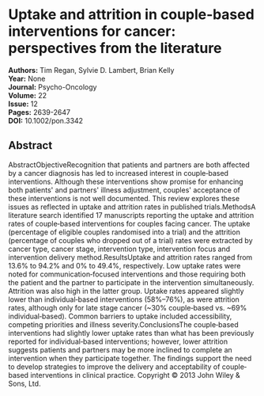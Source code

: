 # Uptake and attrition in couple‐based interventions for cancer: perspectives from the literature

**Authors:** Tim Regan, Sylvie D. Lambert, Brian Kelly  
**Year:** None  
**Journal:** Psycho-Oncology  
**Volume:** 22  
**Issue:** 12  
**Pages:** 2639-2647  
**DOI:** 10.1002/pon.3342  

## Abstract
AbstractObjectiveRecognition that patients and partners are both affected by a cancer diagnosis has led to increased interest in couple‐based interventions. Although these interventions show promise for enhancing both patients' and partners' illness adjustment, couples' acceptance of these interventions is not well documented. This review explores these issues as reflected in uptake and attrition rates in published trials.MethodsA literature search identified 17 manuscripts reporting the uptake and attrition rates of couple‐based interventions for couples facing cancer. The uptake (percentage of eligible couples randomised into a trial) and the attrition (percentage of couples who dropped out of a trial) rates were extracted by cancer type, cancer stage, intervention type, intervention focus and intervention delivery method.ResultsUptake and attrition rates ranged from 13.6% to 94.2% and 0% to 49.4%, respectively. Low uptake rates were noted for communication‐focused interventions and those requiring both the patient and the partner to participate in the intervention simultaneously. Attrition was also high in the latter group. Uptake rates appeared slightly lower than individual‐based interventions (58%–76%), as were attrition rates, although only for late stage cancer (~30% couple‐based vs. ~69% individual‐based). Common barriers to uptake included accessibility, competing priorities and illness severity.ConclusionsThe couple‐based interventions had slightly lower uptake rates than what has been previously reported for individual‐based interventions; however, lower attrition suggests patients and partners may be more inclined to complete an intervention when they participate together. The findings support the need to develop strategies to improve the delivery and acceptability of couple‐based interventions in clinical practice. Copyright © 2013 John Wiley & Sons, Ltd.

